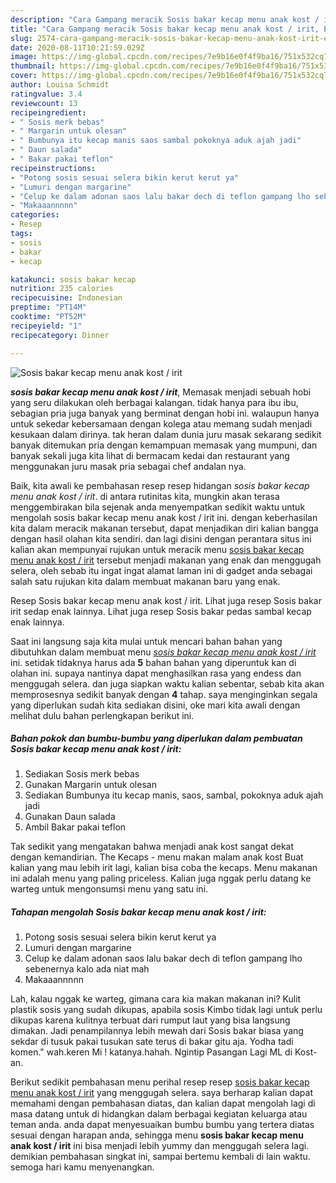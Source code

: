 ```yaml
---
description: "Cara Gampang meracik Sosis bakar kecap menu anak kost / irit, Enak Banget"
title: "Cara Gampang meracik Sosis bakar kecap menu anak kost / irit, Enak Banget"
slug: 2574-cara-gampang-meracik-sosis-bakar-kecap-menu-anak-kost-irit-enak-banget
date: 2020-08-11T10:21:59.029Z
image: https://img-global.cpcdn.com/recipes/7e9b16e0f4f9ba16/751x532cq70/sosis-bakar-kecap-menu-anak-kost-irit-foto-resep-utama.jpg
thumbnail: https://img-global.cpcdn.com/recipes/7e9b16e0f4f9ba16/751x532cq70/sosis-bakar-kecap-menu-anak-kost-irit-foto-resep-utama.jpg
cover: https://img-global.cpcdn.com/recipes/7e9b16e0f4f9ba16/751x532cq70/sosis-bakar-kecap-menu-anak-kost-irit-foto-resep-utama.jpg
author: Louisa Schmidt
ratingvalue: 3.4
reviewcount: 13
recipeingredient:
- " Sosis merk bebas"
- " Margarin untuk olesan"
- " Bumbunya itu kecap manis saos sambal pokoknya aduk ajah jadi"
- " Daun salada"
- " Bakar pakai teflon"
recipeinstructions:
- "Potong sosis sesuai selera bikin kerut kerut ya"
- "Lumuri dengan margarine"
- "Celup ke dalam adonan saos lalu bakar dech di teflon gampang lho sebenernya kalo ada niat mah"
- "Makaaannnnn"
categories:
- Resep
tags:
- sosis
- bakar
- kecap

katakunci: sosis bakar kecap 
nutrition: 235 calories
recipecuisine: Indonesian
preptime: "PT14M"
cooktime: "PT52M"
recipeyield: "1"
recipecategory: Dinner

---
```



![Sosis bakar kecap menu anak kost / irit](https://img-global.cpcdn.com/recipes/7e9b16e0f4f9ba16/751x532cq70/sosis-bakar-kecap-menu-anak-kost-irit-foto-resep-utama.jpg)

<b><i>sosis bakar kecap menu anak kost / irit</i></b>, Memasak menjadi sebuah hobi yang seru dilakukan oleh berbagai kalangan. tidak hanya para ibu ibu, sebagian pria juga banyak yang berminat dengan hobi ini. walaupun hanya untuk sekedar kebersamaan dengan kolega atau memang sudah menjadi kesukaan dalam dirinya. tak heran dalam dunia juru masak sekarang sedikit banyak ditemukan pria dengan kemampuan memasak yang mumpuni, dan banyak sekali juga kita lihat di bermacam kedai dan restaurant yang menggunakan juru masak pria sebagai chef andalan nya.

Baik, kita awali ke pembahasan resep resep hidangan <i>sosis bakar kecap menu anak kost / irit</i>. di antara rutinitas kita, mungkin akan terasa menggembirakan bila sejenak anda menyempatkan sedikit waktu untuk mengolah sosis bakar kecap menu anak kost / irit ini. dengan keberhasilan kita dalam meracik makanan tersebut, dapat menjadikan diri kalian bangga dengan hasil olahan kita sendiri. dan lagi disini dengan perantara situs ini kalian akan mempunyai rujukan untuk meracik menu <u>sosis bakar kecap menu anak kost / irit</u> tersebut menjadi makanan yang enak dan menggugah selera, oleh sebab itu ingat ingat alamat laman ini di gadget anda sebagai salah satu rujukan kita dalam membuat makanan baru yang enak.

Resep Sosis bakar kecap menu anak kost / irit. Lihat juga resep Sosis bakar irit sedap enak lainnya. Lihat juga resep Sosis bakar pedas sambal kecap enak lainnya.


Saat ini langsung saja kita mulai untuk mencari bahan bahan yang dibutuhkan dalam membuat menu <u><i>sosis bakar kecap menu anak kost / irit</i></u> ini. setidak tidaknya harus ada <b>5</b> bahan bahan yang diperuntuk kan di olahan ini. supaya nantinya dapat menghasilkan rasa yang endess dan menggugah selera. dan juga siapkan waktu kalian sebentar, sebab kita akan memprosesnya sedikit banyak dengan <b>4</b> tahap. saya menginginkan segala yang diperlukan sudah kita sediakan disini, oke mari kita awali dengan melihat dulu bahan perlengkapan berikut ini.

<!--inarticleads1-->

##### Bahan pokok dan bumbu-bumbu yang diperlukan dalam pembuatan Sosis bakar kecap menu anak kost / irit:

1. Sediakan  Sosis merk bebas
1. Gunakan  Margarin untuk olesan
1. Sediakan  Bumbunya itu kecap manis, saos, sambal, pokoknya aduk ajah jadi
1. Gunakan  Daun salada
1. Ambil  Bakar pakai teflon


Tak sedikit yang mengatakan bahwa menjadi anak kost sangat dekat dengan kemandirian. The Kecaps - menu makan malam anak kost Buat kalian yang mau lebih irit lagi, kalian bisa coba the kecaps. Menu makanan ini adalah menu yang paling priceless. Kalian juga nggak perlu datang ke warteg untuk mengonsumsi menu yang satu ini. 

<!--inarticleads2-->

##### Tahapan mengolah Sosis bakar kecap menu anak kost / irit:

1. Potong sosis sesuai selera bikin kerut kerut ya
1. Lumuri dengan margarine
1. Celup ke dalam adonan saos lalu bakar dech di teflon gampang lho sebenernya kalo ada niat mah
1. Makaaannnnn


Lah, kalau nggak ke warteg, gimana cara kia makan makanan ini? Kulit plastik sosis yang sudah dikupas, apabila sosis Kimbo tidak lagi untuk perlu dikupas karena kulitnya terbuat dari rumput laut yang bisa langsung dimakan. Jadi penampilannya lebih mewah dari Sosis bakar biasa yang sekdar di tusuk pakai tusukan sate terus di bakar gitu aja. Yodha tadi komen.&#34; wah.keren Mi ! katanya.hahah. Ngintip Pasangan Lagi ML di Kost-an. 

Berikut sedikit pembahasan menu perihal resep resep <u>sosis bakar kecap menu anak kost / irit</u> yang menggugah selera. saya berharap kalian dapat memahami dengan pembahasan diatas, dan kalian dapat mengolah lagi di masa datang untuk di hidangkan dalam berbagai kegiatan keluarga atau teman anda. anda dapat menyesuaikan bumbu bumbu yang tertera diatas sesuai dengan harapan anda, sehingga menu <b>sosis bakar kecap menu anak kost / irit</b> ini bisa menjadi lebih yummy dan menggugah selera lagi. demikian pembahasan singkat ini, sampai bertemu kembali di lain waktu. semoga hari kamu menyenangkan.
